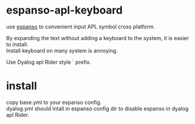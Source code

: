 # espanso-apl-keyboard

use [espanso](https://espanso.org/) to convenient input 
APL symbol cross platform.

By expanding the text without adding a keyboard to the system, it is easier to install.  
Install keyboard on many system is annoying.  

Use Dyalog apl Rider style ` prefix.

# install
copy base.yml to your espanso config.  
dyalog.yml should intall in espanso config dir to disable espanso in dyalog apl Rider.

